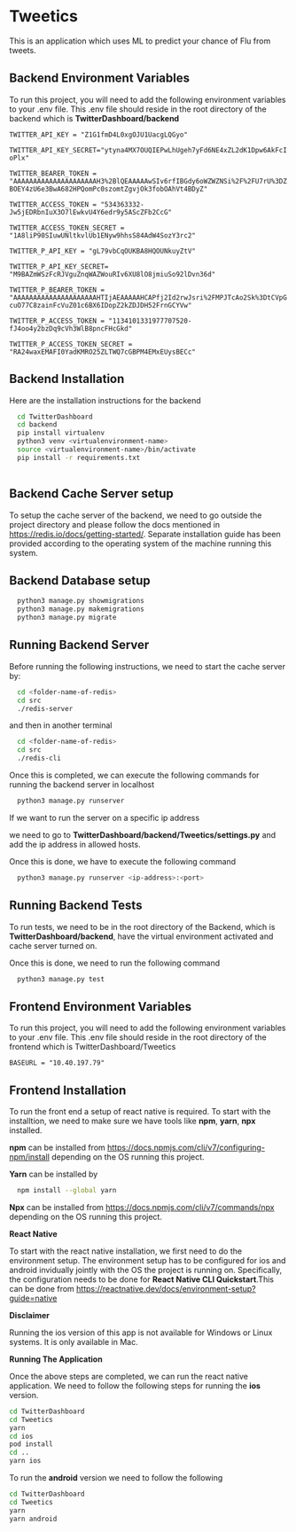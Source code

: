 
# Tweetics

This is an application which uses ML to predict your chance of Flu from tweets.




## Backend Environment Variables

To run this project, you will need to add the following environment variables to your .env file. This .env file should reside in the root directory of the backend which is **TwitterDashboard/backend**

`TWITTER_API_KEY = "Z1G1fmD4L0xgOJU1UacgLQGyo"`

`TWITTER_API_KEY_SECRET="ytyna4MX7OUQIEPwLhUgeh7yFd6NE4xZL2dK1Dpw6AkFcIoPlx"`

`TWITTER_BEARER_TOKEN = "AAAAAAAAAAAAAAAAAAAAAH3%2BlQEAAAAAwSIv6rfIBGdy6oWZWZNSi%2F%2FU7rU%3DZBOEY4zU6e3BwA682HPQomPc0szomtZgvjOk3fobOAhVt4BDyZ"`

`TWITTER_ACCESS_TOKEN = "534363332-Jw5jEDRbnIuX3O7lEwkvU4Y6edr9y5AScZFb2CcG"`

`TWITTER_ACCESS_TOKEN_SECRET = "1A8liP90SIuwUNltkvlUb1ENyw9hhsS84AdW4SozY3rc2"`

`TWITTER_P_API_KEY = "gL79vbCqOUKBA8HQOUNkuyZtV"`

`TWITTER_P_API_KEY_SECRET= "M9BAZmWSzFcRJVguZnqWAZWouRIv6XU8lO8jmiuSo92lDvn36d"`

`TWITTER_P_BEARER_TOKEN = "AAAAAAAAAAAAAAAAAAAAAHTIjAEAAAAAHCAPfj2Id2rwJsri%2FMPJTcAo2Sk%3DtCVpGcuO77C8zainFcVuZ01c6BX6IDopZ2kZDJDH52FrnGCYVw"`

`TWITTER_P_ACCESS_TOKEN = "1134101331977707520-fJ4oo4y2bzDq9cVh3WlB8pncFHcGkd"`

`TWITTER_P_ACCESS_TOKEN_SECRET = "RA24waxEMAFI0YadKMRO25ZLTWQ7cGBPM4EMxEUysBECc"`
## Backend Installation

Here are the installation instructions for the backend

```bash
  cd TwitterDashboard
  cd backend
  pip install virtualenv
  python3 venv <virtualenvironment-name>
  source <virtualenvironment-name>/bin/activate
  pip install -r requirements.txt
  
```
## Backend Cache Server setup
To setup the cache server of the backend, we need to go outside the project directory and please follow the docs mentioned in https://redis.io/docs/getting-started/. Separate installation guide has been provided according to the operating system of the machine running this system. 


## Backend Database setup
```bash
  python3 manage.py showmigrations
  python3 manage.py makemigrations
  python3 manage.py migrate
```

## Running Backend Server
Before running the following instructions, we need to start the cache server
by:
```bash
  cd <folder-name-of-redis>
  cd src
  ./redis-server
```
and then in another terminal
```bash
  cd <folder-name-of-redis>
  cd src
  ./redis-cli
```
Once this is completed, we can execute the following commands for running the backend server in localhost
```bash
  python3 manage.py runserver
```

If we want to run the server on a specific ip address

we need to go to **TwitterDashboard/backend/Tweetics/settings.py** and add the ip address in allowed hosts.

Once this is done, we have to execute the following command

```bash
  python3 manage.py runserver <ip-address>:<port>
```


## Running Backend Tests

To run tests, we need to be in the root directory of the Backend, which is
**TwitterDashboard/backend**, have the virtual environment activated and cache server turned on.

Once this is done, we need to run the following command
```bash
  python3 manage.py test
```


## Frontend Environment Variables
To run this project, you will need to add the following environment variables to your .env file. This .env file should reside in the root directory of the frontend which is TwitterDashboard/Tweetics

`BASEURL = "10.40.197.79"`
## Frontend Installation
To run the front end a setup of react native is required. To start with the installtion, we need to make sure we have tools like **npm**, **yarn**, **npx** installed.
 
 **npm** can be installed from https://docs.npmjs.com/cli/v7/configuring-npm/install depending on the OS running this project.

 **Yarn** can be installed by
 ```bash
   npm install --global yarn
  ```
 **Npx** can be installed from https://docs.npmjs.com/cli/v7/commands/npx depending on the OS running this project.

 **React Native**

 To start with the react native installation, we first need to do the environment setup. The environment setup has to be configured for ios and android invidually jointly with the OS the project is running on. Specifically, the configuration needs to be done for **React Native CLI Quickstart**.This can be done from https://reactnative.dev/docs/environment-setup?guide=native

 **Disclaimer**

 Running the ios version of this app is not available for Windows or Linux systems. It is only available in Mac.

**Running The Application**

Once the above steps are completed, we can run the react native application. We need to follow the following steps for running the **ios** version.

```bash
cd TwitterDashboard
cd Tweetics
yarn
cd ios
pod install
cd ..
yarn ios
```

To run the **android** version we need to follow the following

```bash
cd TwitterDashboard
cd Tweetics
yarn
yarn android
```

